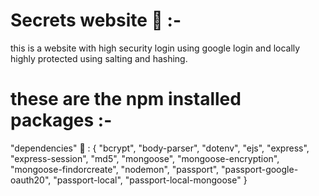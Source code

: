  # Secrets website 🚱  :- 
 
 this is a website with high security login using google login and locally highly protected using salting and hashing.  
 
 
 # these are the npm installed packages :-
 
 "dependencies" 🦖 : {
      "bcrypt",
      "body-parser",
      "dotenv",
      "ejs",
      "express",
      "express-session",
      "md5",
      "mongoose",
      "mongoose-encryption",
      "mongoose-findorcreate",
      "nodemon",
      "passport",
      "passport-google-oauth20",
      "passport-local",
      "passport-local-mongoose"
  }
